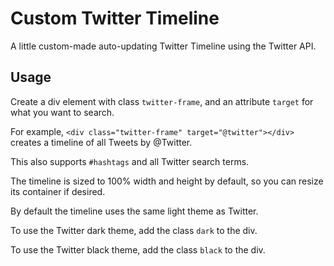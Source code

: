 # Custom Twitter Timeline

A little custom-made auto-updating Twitter Timeline using the Twitter API.

## Usage

Create a div element with class `twitter-frame`, and an attribute `target` for what you want to search.

For example, `<div class="twitter-frame" target="@twitter"></div>` creates a timeline of all Tweets by @Twitter.

This also supports `#hashtags` and all Twitter search terms.

The timeline is sized to 100% width and height by default, so you can resize its container if desired.

By default the timeline uses the same light theme as Twitter.

To use the Twitter dark theme, add the class `dark` to the div.

To use the Twitter black theme, add the class `black` to the div.